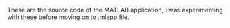 These are the source code of the MATLAB application, I was experimenting with these before moving on to .mlapp file.
